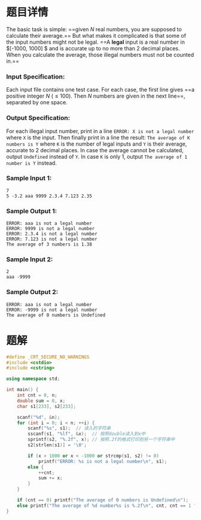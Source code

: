 # 题目详情
The basic task is simple: ==given $N$ real numbers, you are supposed to calculate their average.== But what makes it complicated is that some of the input numbers might not be legal. ==A **legal** input is a real number in $[-1000, 1000] $ and is accurate up to no more than 2 decimal places. When you calculate the average, those illegal numbers must not be counted in.==

### Input Specification:

Each input file contains one test case. For each case, the first line gives ==a positive integer $N$ ($\le 100$). Then $N$ numbers are given in the next line==, separated by one space.

### Output Specification:

For each illegal input number, print in a line `ERROR: X is not a legal number` where `X` is the input. Then finally print in a line the result: `The average of K numbers is Y` where `K` is the number of legal inputs and `Y` is their average, accurate to 2 decimal places. In case the average cannot be calculated, output `Undefined` instead of `Y`. In case `K` is only 1, output `The average of 1 number is Y` instead.

### Sample Input 1:

    7
    5 -3.2 aaa 9999 2.3.4 7.123 2.35


### Sample Output 1:

    ERROR: aaa is not a legal number
    ERROR: 9999 is not a legal number
    ERROR: 2.3.4 is not a legal number
    ERROR: 7.123 is not a legal number
    The average of 3 numbers is 1.38


### Sample Input 2:

    2
    aaa -9999


### Sample Output 2:

    ERROR: aaa is not a legal number
    ERROR: -9999 is not a legal number
    The average of 0 numbers is Undefined

# 题解

```cpp
#define _CRT_SECURE_NO_WARNINGS
#include <cstdio>
#include <cstring>

using namespace std;

int main() {
	int cnt = 0, n;
	double sum = 0, x;
	char s1[233], s2[233];

	scanf("%d", &n);
	for (int i = 0; i < n; ++i) {
		scanf("%s", s1);  // 读入的字符串
		sscanf(s1, "%lf", &x);  // 按照double读入到x中
		sprintf(s2, "%.2f", x); // 按照.2f的格式打印到另一个字符串中
		s2[strlen(s1)] = '\0';

		if (x > 1000 or x < -1000 or strcmp(s1, s2) != 0)
			printf("ERROR: %s is not a legal number\n", s1);
		else {
			++cnt;
			sum += x;
		}
	}

	if (cnt == 0) printf("The average of 0 numbers is Undefined\n");
	else printf("The average of %d number%s is %.2f\n", cnt, cnt == 1 ? "" : "s", sum / cnt);
}
```

